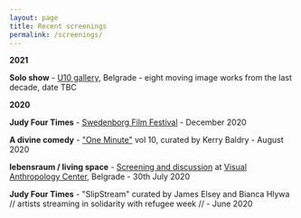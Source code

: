 ```yaml
---
layout: page
title: Recent screenings
permalink: /screenings/
---
```

  
**2021**  

**Solo show** - [U10 gallery](http://u10.rs/about/), Belgrade - eight moving image works from the last decade, date TBC  

**2020**

**Judy Four Times** - [Swedenborg Film Festival](https://www.swedenborg.org.uk/events/swedenborg-film-festival-2020/) - December 2020  

**A divine comedy** - ["One Minute"](http://oneminuteartistfilms.blogspot.com/2020/07/one-minute-volume-ten.html) vol 10, curated by Kerry Baldry - August 2020  

**lebensraum / living space** - [Screening and discussion](https://www.facebook.com/events/3367177669984542/) at [Visual Anthropology Center](https://visualanthropologycenter.com/), Belgrade - 30th July 2020  

**Judy Four Times** - "SlipStream" curated by James Elsey and Bianca Hlywa // artists streaming in solidarity with refugee week //  - June 2020  
